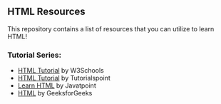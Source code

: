 ## HTML Resources

This repository contains a list of resources that you can utilize to learn HTML!

### Tutorial Series:

- [HTML Tutorial](https://www.w3schools.com/html/) by W3Schools
- [HTML Tutorial](https://www.tutorialspoint.com/html/index.htm) by Tutorialspoint
- [Learn HTML](https://www.javatpoint.com/html-tutorial) by Javatpoint
- [HTML](https://www.geeksforgeeks.org/html/) by GeeksforGeeks
